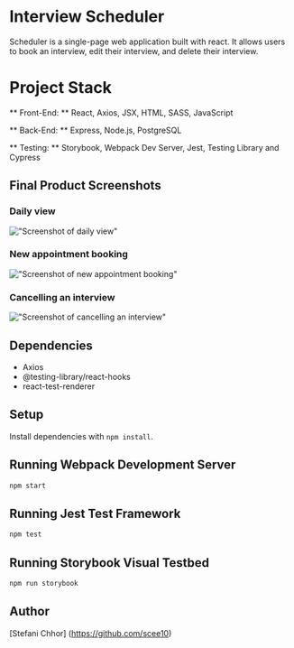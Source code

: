 # Interview Scheduler
Scheduler is a single-page web application built with react. It allows users to book an interview, edit their interview, and delete their interview. 

# Project Stack
** Front-End: ** React, Axios, JSX, HTML, SASS, JavaScript

** Back-End: ** Express, Node.js, PostgreSQL

** Testing: ** Storybook, Webpack Dev Server, Jest, Testing Library and Cypress

## Final Product Screenshots

### Daily view
!["Screenshot of daily view"]()

### New appointment booking
!["Screenshot of new appointment booking"]()

### Cancelling an interview
!["Screenshot of cancelling an interview"]()

## Dependencies

* Axios
* @testing-library/react-hooks
* react-test-renderer

## Setup

Install dependencies with `npm install`.

## Running Webpack Development Server

```sh
npm start
```

## Running Jest Test Framework

```sh
npm test
```

## Running Storybook Visual Testbed

```sh
npm run storybook
```

## Author

[Stefani Chhor] (https://github.com/scee10)
